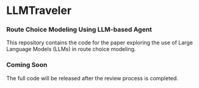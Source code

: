 # LLMTraveler

### Route Choice Modeling Using LLM-based Agent
This repository contains the code for the paper exploring the use of Large Language Models (LLMs) in route choice modeling.

### Coming Soon
The full code will be released after the review process is completed.

